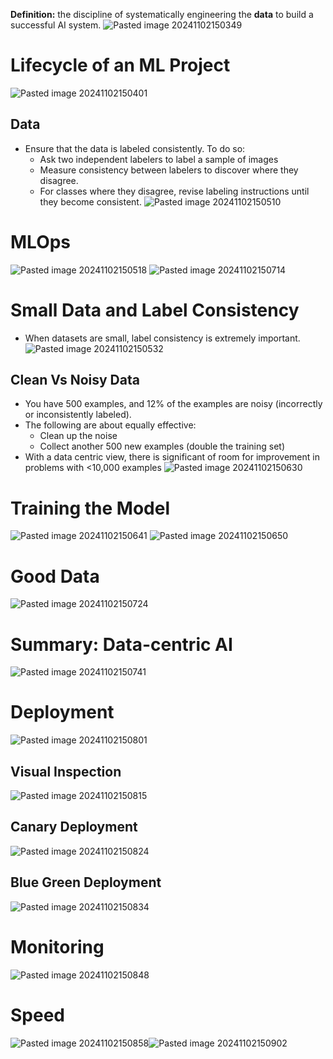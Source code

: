 **Definition:** the discipline of systematically engineering the **data** to build a successful AI system.
![Pasted image 20241102150349](Pasted%20image%2020241102150349.png)

# Lifecycle of an ML Project
![Pasted image 20241102150401](Pasted%20image%2020241102150401.png)

## Data
* Ensure that the data is labeled consistently. To do so:
	* Ask two independent labelers to label a sample of images
	* Measure consistency between labelers to discover where they disagree.
	* For classes where they disagree, revise labeling instructions until they become consistent.
![Pasted image 20241102150510](Pasted%20image%2020241102150510.png)

# MLOps
![Pasted image 20241102150518](Pasted%20image%2020241102150518.png)
![Pasted image 20241102150714](Pasted%20image%2020241102150714.png)


# Small Data and Label Consistency
* When datasets are small, label consistency is extremely important.
![Pasted image 20241102150532](Pasted%20image%2020241102150532.png)

## Clean Vs Noisy Data
* You have 500 examples, and 12% of the examples are noisy (incorrectly or inconsistently labeled).
* The following are about equally effective:
	* Clean up the noise
	* Collect another 500 new examples (double the training set)
* With a data centric view, there is significant of room for improvement in problems with <10,000 examples
![Pasted image 20241102150630](Pasted%20image%2020241102150630.png)

# Training the Model
![Pasted image 20241102150641](Pasted%20image%2020241102150641.png)
![Pasted image 20241102150650](Pasted%20image%2020241102150650.png)

# Good Data
![Pasted image 20241102150724](Pasted%20image%2020241102150724.png)

# Summary: Data-centric AI
![Pasted image 20241102150741](Pasted%20image%2020241102150741.png)


# Deployment
![Pasted image 20241102150801](Pasted%20image%2020241102150801.png)

## Visual Inspection
![Pasted image 20241102150815](Pasted%20image%2020241102150815.png)

## Canary Deployment
![Pasted image 20241102150824](Pasted%20image%2020241102150824.png)

## Blue Green Deployment
![Pasted image 20241102150834](Pasted%20image%2020241102150834.png)

# Monitoring
![Pasted image 20241102150848](Pasted%20image%2020241102150848.png)

# Speed
![Pasted image 20241102150858](Pasted%20image%2020241102150858.png)![Pasted image 20241102150902](Pasted%20image%2020241102150902.png)
